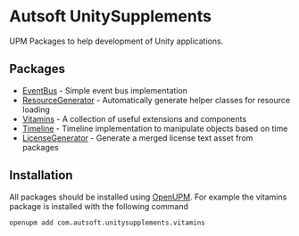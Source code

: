 # **Autsoft UnitySupplements**
UPM Packages to help development of Unity applications.

## Packages
- [EventBus](articles/EventBus/EventBus.md) - Simple event bus implementation
- [ResourceGenerator](articles/ResourceGenerator/UnityResourceGenerator.md) - Automatically generate helper classes  for resource loading
- [Vitamins](articles/Vitamins/Vitamins.md) - A collection of useful extensions and components
- [Timeline](articles/Timeline/Timeline.md) - Timeline implementation to manipulate objects based on time
- [LicenseGenerator](articles/LicenseGenerator/LicenseGenerator.md) - Generate a merged license text asset from packages

## Installation
All packages should be installed using [OpenUPM](https://openupm.com/).
For example the vitamins package is installed with the following command
```
openupm add com.autsoft.unitysupplements.vitamins
```